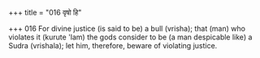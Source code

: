 +++
title = "016 वृषो हि"

+++
016	For divine justice (is said to be) a bull (vrisha); that (man) who violates it (kurute 'lam) the gods consider to be (a man despicable like) a Sudra (vrishala); let him, therefore, beware of violating justice.